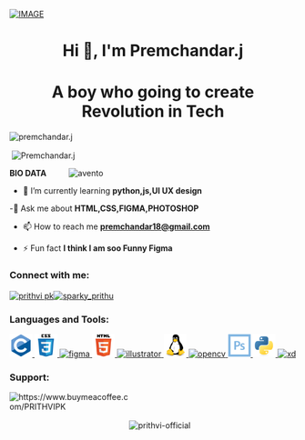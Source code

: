 [![IMAGE](	https://i.ibb.co/Kxd7gL7/cover-3.png)](https://prem-official.github.io/Prem-OFFICIAL/)
<h1 align="center">Hi 👋, I'm Premchandar.j</h1>
<h1 align="center">A boy who going to create Revolution in Tech</h1>
<p align="left"> <img src="https://komarev.com/ghpvc/?username=PREM-OFFICIAL&label=Profile%20views&color=129e00&style=plastic" alt="premchandar.j" /> </p>
<p>&nbsp;<img align="center" src="https://github-readme-stats.vercel.app/api?username=PREM-OFFICIAL&show_icons=true&locale=en" alt="Premchandar.j" /></p>
<img align="right" alt="avento" width="400" src="https://cdn.dribbble.com/users/1292677/screenshots/6139167/avento.gif">

 **BIO DATA**

- 🌱 I’m currently learning **python,js,UI UX design**

-💬 Ask me about **HTML,CSS,FIGMA,PHOTOSHOP**


- 📫 How to reach me **premchandar18@gmail.com**


- ⚡ Fun fact **I think I am soo Funny Figma**





<h3 align="left">Connect with me:</h3>
<p align="left">
<a href="https://www.linkedin.com/in/prem-chandar-074166199 target="blank"><img align="center" src="https://raw.githubusercontent.com/rahuldkjain/github-profile-readme-generator/master/src/images/icons/Social/linked-in-alt.svg" alt="prithvi pk" height="30" width="40" 
<a href="https://www.instagram.com/jp_rockstar74321/" target="blank"><img align="center" src="https://raw.githubusercontent.com/rahuldkjain/github-profile-readme-generator/master/src/images/icons/Social/instagram.svg" alt="sparky_prithu" height="30" width="40" /></a>
</p>





<h3 align="left">Languages and Tools:</h3>
<p align="left"> <a href="https://www.cprogramming.com/" target="_blank"> <img src="https://raw.githubusercontent.com/devicons/devicon/master/icons/c/c-original.svg" alt="c" width="40" height="40"/> </a> <a href="https://www.w3schools.com/css/" target="_blank"> <img src="https://raw.githubusercontent.com/devicons/devicon/master/icons/css3/css3-original-wordmark.svg" alt="css3" width="40" height="40"/> </a> <a href="https://www.figma.com/" target="_blank"> <img src="https://www.vectorlogo.zone/logos/figma/figma-icon.svg" alt="figma" width="40" height="40"/> </a> <a href="https://www.w3.org/html/" target="_blank"> <img src="https://raw.githubusercontent.com/devicons/devicon/master/icons/html5/html5-original-wordmark.svg" alt="html5" width="40" height="40"/> </a> <a href="https://www.adobe.com/in/products/illustrator.html" target="_blank"> <img src="https://www.vectorlogo.zone/logos/adobe_illustrator/adobe_illustrator-icon.svg" alt="illustrator" width="40" height="40"/> </a> <a href="https://www.linux.org/" target="_blank"> <img src="https://raw.githubusercontent.com/devicons/devicon/master/icons/linux/linux-original.svg" alt="linux" width="40" height="40"/> </a> <a href="https://opencv.org/" target="_blank"> <img src="https://www.vectorlogo.zone/logos/opencv/opencv-icon.svg" alt="opencv" width="40" height="40"/> </a> <a href="https://www.photoshop.com/en" target="_blank"> <img src="https://raw.githubusercontent.com/devicons/devicon/master/icons/photoshop/photoshop-line.svg" alt="photoshop" width="40" height="40"/> </a> <a href="https://www.python.org" target="_blank"> <img src="https://raw.githubusercontent.com/devicons/devicon/master/icons/python/python-original.svg" alt="python" width="40" height="40"/> </a> <a href="https://www.adobe.com/products/xd.html" target="_blank"> <img src="https://cdn.worldvectorlogo.com/logos/adobe-xd.svg" alt="xd" width="40" height="40"/> </a> </p>

<h3 align="left">Support:</h3>
<p><a href="https://www.buymeacoffee.com/https://www.buymeacoffee.com/PRITHVIPK"> <img align="left" src="https://cdn.buymeacoffee.com/buttons/v2/default-yellow.png" height="50" width="210" alt="https://www.buymeacoffee.com/PRITHVIPK" /></a></p><br><br>

<p><img align="center" src="https://github-readme-streak-stats.herokuapp.com/?user=prithvi-official&" alt="prithvi-official" /></p>
